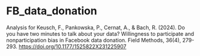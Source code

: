 # FB_data_donation
Analysis for Keusch, F., Pankowska, P., Cernat, A., & Bach, R. (2024). Do you have two minutes to talk about your data? Willingness to participate and nonparticipation bias in Facebook data donation. Field Methods, 36(4), 279-293. https://doi.org/10.1177/1525822X231225907 
